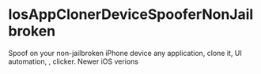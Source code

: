 # IosAppClonerDeviceSpooferNonJailbroken
Spoof on your non-jailbroken iPhone device any application, clone it, UI automation, , clicker. Newer iOS verions
